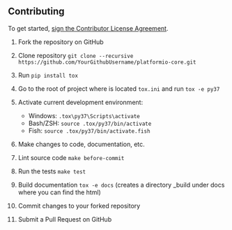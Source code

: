 Contributing
------------

To get started, <a href="https://cla-assistant.io/platformio/platformio-core">sign the Contributor License Agreement</a>.

1. Fork the repository on GitHub
2. Clone repository `git clone --recursive https://github.com/YourGithubUsername/platformio-core.git`
3. Run `pip install tox`
4. Go to the root of project where is located `tox.ini` and run `tox -e py37`
5. Activate current development environment:

   * Windows: `.tox\py37\Scripts\activate`
   * Bash/ZSH: `source .tox/py37/bin/activate`
   * Fish: `source .tox/py37/bin/activate.fish`

6. Make changes to code, documentation, etc.
7. Lint source code `make before-commit`
8. Run the tests `make test`
9. Build documentation `tox -e docs` (creates a directory _build under docs where you can find the html)
10. Commit changes to your forked repository
11. Submit a Pull Request on GitHub

